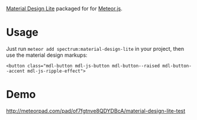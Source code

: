 [Material Design Lite](http://www.getmdl.io/index.html) packaged for for [Meteor.js](http://meteor.com).

# Usage
Just run `meteor add spectrum:material-design-lite` in your project, then use the material design markups:

	<button class="mdl-button mdl-js-button mdl-button--raised mdl-button--accent mdl-js-ripple-effect">

# Demo
http://meteorpad.com/pad/of7fgtnve8QDYDBcA/material-design-lite-test
